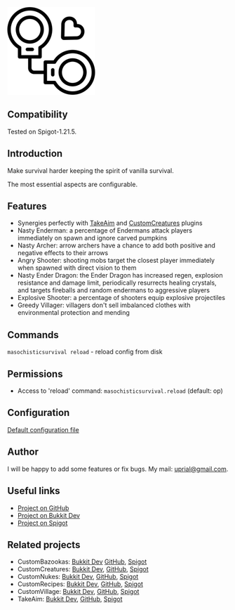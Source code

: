 ![Masochistic Survival Logo](images/masochistic-survival-logo.png)

## Compatibility

Tested on Spigot-1.21.5.

## Introduction

Make survival harder keeping the spirit of vanilla survival.

The most essential aspects are configurable.

## Features

* Synergies perfectly with [TakeAim](https://github.com/uprial/takeaim) and [CustomCreatures](https://github.com/uprial/customcreatures) plugins
* Nasty Enderman: a percentage of Endermans attack players immediately on spawn and ignore carved pumpkins
* Nasty Archer: arrow archers have a chance to add both positive and negative effects to their arrows
* Angry Shooter: shooting mobs target the closest player immediately when spawned with direct vision to them
* Nasty Ender Dragon: the Ender Dragon has increased regen, explosion resistance and damage limit, periodically resurrects healing crystals, and targets fireballs and random endermans to aggressive players
* Explosive Shooter: a percentage of shooters equip explosive projectiles 
* Greedy Villager: villagers don't sell imbalanced clothes with environmental protection and mending

## Commands

`masochisticsurvival reload` - reload config from disk

## Permissions

* Access to 'reload' command:
`masochisticsurvival.reload` (default: op)

## Configuration
[Default configuration file](src/main/resources/config.yml)

## Author
I will be happy to add some features or fix bugs. My mail: uprial@gmail.com.

## Useful links
* [Project on GitHub](https://github.com/uprial/masochisticsurvival)
* [Project on Bukkit Dev](https://legacy.curseforge.com/minecraft/bukkit-plugins/masochisticsurvival)
* [Project on Spigot](https://www.spigotmc.org/resources/masochisticsurvival.124943/)

## Related projects
* CustomBazookas: [Bukkit Dev](https://legacy.curseforge.com/minecraft/bukkit-plugins/custombazookas/) [GitHub](https://github.com/uprial/custombazookas), [Spigot](https://www.spigotmc.org/resources/custombazookas.124997/)
* CustomCreatures: [Bukkit Dev](http://dev.bukkit.org/bukkit-plugins/customcreatures/), [GitHub](https://github.com/uprial/customcreatures), [Spigot](https://www.spigotmc.org/resources/customcreatures.68711/)
* CustomNukes: [Bukkit Dev](http://dev.bukkit.org/bukkit-plugins/customnukes/), [GitHub](https://github.com/uprial/customnukes), [Spigot](https://www.spigotmc.org/resources/customnukes.68710/)
* CustomRecipes: [Bukkit Dev](https://dev.bukkit.org/projects/custom-recipes), [GitHub](https://github.com/uprial/customrecipes/), [Spigot](https://www.spigotmc.org/resources/customrecipes.89435/)
* CustomVillage: [Bukkit Dev](http://dev.bukkit.org/bukkit-plugins/customvillage/), [GitHub](https://github.com/uprial/customvillage/), [Spigot](https://www.spigotmc.org/resources/customvillage.69170/)
* TakeAim: [Bukkit Dev](https://dev.bukkit.org/projects/takeaim), [GitHub](https://github.com/uprial/takeaim), [Spigot](https://www.spigotmc.org/resources/takeaim.68713/)
